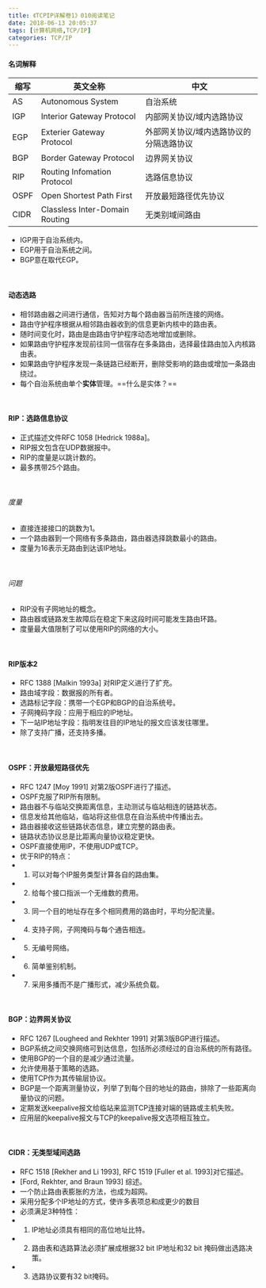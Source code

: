 ```yaml
---
title: 《TCPIP详解卷1》010阅读笔记
date: 2018-06-13 20:05:37
tags: [计算机网络,TCP/IP]
categories: TCP/IP
---
```


#### 名词解释
| 缩写 | 英文全称 | 中文 |
| ---- | ------ | ---- |
| AS | Autonomous System | 自治系统 |
| IGP| Interior Gateway Protocol | 内部网关协议/域内选路协议 |
| EGP | Exterier Gateway Protocol | 外部网关协议/域内选路协议的分隔选路协议 |
| BGP | Border Gateway Protocol | 边界网关协议 |
| RIP | Routing Infomation Protocol | 选路信息协议 |
| OSPF | Open Shortest Path First | 开放最短路径优先协议 |
| CIDR | Classless Inter-Domain Routing | 无类别域间路由 |
- IGP用于自治系统内。
- EGP用于自治系统之间。
- BGP意在取代EGP。
<br/>

#### 动态选路
- 相邻路由器之间进行通信，告知对方每个路由器当前所连接的网络。
- 路由守护程序根据从相邻路由器收到的信息更新内核中的路由表。
- 随时间变化时，路由是由路由守护程序动态地增加或删除。
- 如果路由守护程序发现前往同一信宿存在多条路由，选择最佳路由加入内核路由表。
- 如果路由守护程序发现一条链路已经断开，删除受影响的路由或增加一条路由绕过。
- 每个自治系统由单个**实体**管理。==什么是实体？==
<br/>

#### RIP：选路信息协议
- 正式描述文件RFC 1058 [Hedrick 1988a]。
- RIP报文包含在UDP数据报中。
- RIP的度量是以跳计数的。
- 最多携带25个路由。
<br/>

###### 度量
- 直接连接接口的跳数为1。
- 一个路由器到一个网络有多条路由，路由器选择跳数最小的路由。
- 度量为16表示无路由到达该IP地址。
<br/>

###### 问题
- RIP没有子网地址的概念。
- 路由器或链路发生故障后在稳定下来这段时间可能发生路由环路。
- 度量最大值限制了可以使用RIP的网络的大小。
<br/>

#### RIP版本2
- RFC 1388 [Malkin 1993a] 对RIP定义进行了扩充。
- 路由域字段：数据报的所有者。
- 选路标记字段：携带一个EGP和BGP的自治系统号。
- 子网掩码字段：应用于相应的IP地址。
- 下一站IP地址字段：指明发往目的IP地址的报文应该发往哪里。
- 除了支持广播，还支持多播。
<br/>

#### OSPF：开放最短路径优先
- RFC 1247 [Moy 1991] 对第2版OSPF进行了描述。
- OSPF克服了RIP所有限制。
- 路由器不与临站交换距离信息，主动测试与临站相连的链路状态。
- 信息发给其他临站，临站将这些信息在自治系统中传播出去。
- 路由器接收这些链路状态信息，建立完整的路由表。
- 链路状态协议总是比距离向量协议稳定更快。
- OSPF直接使用IP，不使用UDP或TCP。
- 优于RIP的特点：
- 1. 可以对每个IP服务类型计算各自的路由集。
- 2. 给每个接口指派一个无维数的费用。
- 3. 同一个目的地址存在多个相同费用的路由时，平均分配流量。
- 4. 支持子网，子网掩码与每个通告相连。
- 5. 无编号网络。
- 6. 简单鉴别机制。
- 7. 采用多播而不是广播形式，减少系统负载。
<br/>

#### BGP：边界网关协议
- RFC 1267 [Lougheed and Rekhter 1991] 对第3版BGP进行描述。
- BGP系统之间交换网络可到达信息，包括所必须经过的自治系统的所有路径。
- 使用BGP的一个目的是减少通过流量。
- 允许使用基于策略的选路。
- 使用TCP作为其传输层协议。
- BGP是一个距离测量协议，列举了到每个目的地址的路由，排除了一些距离向量协议的问题。
- 定期发送keepalive报文给临站来监测TCP连接对端的链路或主机失败。
- 应用层的keepalive报文与TCP的keepalive报文选项相互独立。
<br/>

#### CIDR：无类型域间选路
- RFC 1518 [Rekher and Li 1993], RFC 1519 [Fuller et al. 1993]对它描述。
- [Ford, Rekhter, and Braun 1993] 综述。
- 一个防止路由表膨胀的方法，也成为超网。
- 采用分配多个IP地址的方式，使许多表项总和成更少的数目
- 必须满足3种特性：
- 1. IP地址必须具有相同的高位地址比特。
- 2. 路由表和选路算法必须扩展成根据32 bit IP地址和32 bit 掩码做出选路决策。
- 3. 选路协议要有32 bit掩码。